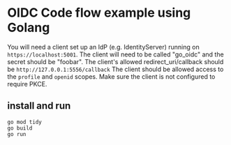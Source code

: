 # OIDC Code flow example using Golang

You will need a client set up an IdP (e.g. IdentityServer) running on `https://localhost:5001`.
The client will need to be called "go_oidc" and the secret should be "foobar".
The client's allowed redirect_uri/callback should be `http://127.0.0.1:5556/callback`
The client should be allowed access to the `profile` and `openid` scopes.
Make sure the client is not configured to require PKCE.

## install and run

```
go mod tidy
go build
go run
```